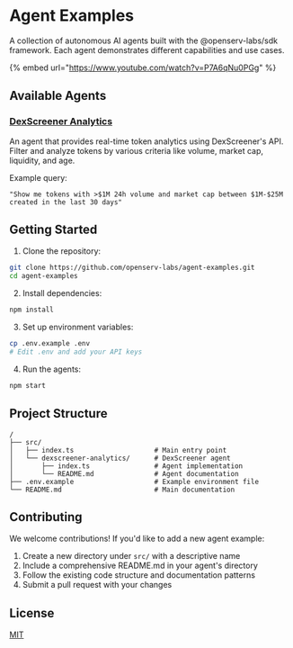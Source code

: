 # Agent Examples

A collection of autonomous AI agents built with the @openserv-labs/sdk framework. Each agent demonstrates different capabilities and use cases.

{% embed url="https://www.youtube.com/watch?v=P7A6qNu0PGg" %}



## Available Agents

### [DexScreener Analytics](src/dexscreener-analytics/)

An agent that provides real-time token analytics using DexScreener's API. Filter and analyze tokens by various criteria like volume, market cap, liquidity, and age.

Example query:

```
"Show me tokens with >$1M 24h volume and market cap between $1M-$25M created in the last 30 days"
```

## Getting Started

1. Clone the repository:

```bash
git clone https://github.com/openserv-labs/agent-examples.git
cd agent-examples
```

2. Install dependencies:

```bash
npm install
```

3. Set up environment variables:

```bash
cp .env.example .env
# Edit .env and add your API keys
```

4. Run the agents:

```bash
npm start
```

## Project Structure

```
/
├── src/
│   ├── index.ts                    # Main entry point
│   └── dexscreener-analytics/      # DexScreener agent
│       ├── index.ts                # Agent implementation
│       └── README.md               # Agent documentation
├── .env.example                    # Example environment file
└── README.md                       # Main documentation
```

## Contributing

We welcome contributions! If you'd like to add a new agent example:

1. Create a new directory under `src/` with a descriptive name
2. Include a comprehensive README.md in your agent's directory
3. Follow the existing code structure and documentation patterns
4. Submit a pull request with your changes

## License

[MIT](https://choosealicense.com/licenses/mit/)
